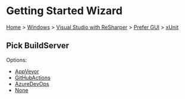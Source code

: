 # Getting Started Wizard

[Home](/docs/wiz/readme.md) > [Windows](Windows.md) > [Visual Studio with ReSharper](Windows_VisualStudioWithReSharper.md) > [Prefer GUI](Windows_VisualStudioWithReSharper_Gui.md) > [xUnit](Windows_VisualStudioWithReSharper_Gui_xUnit.md)

## Pick BuildServer

Options:
 * [AppVeyor](Windows_VisualStudioWithReSharper_Gui_xUnit_AppVeyor.md)
 * [GitHubActions](Windows_VisualStudioWithReSharper_Gui_xUnit_GitHubActions.md)
 * [AzureDevOps](Windows_VisualStudioWithReSharper_Gui_xUnit_AzureDevOps.md)
 * [None](Windows_VisualStudioWithReSharper_Gui_xUnit_None.md)
